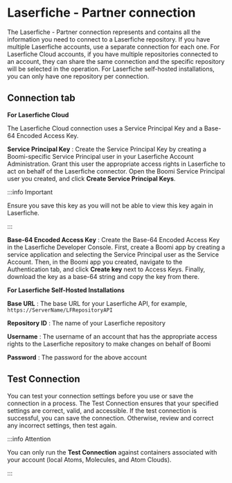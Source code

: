 # Laserfiche - Partner connection 

<head>
  <meta name="guidename" content="Integration"/>
  <meta name="context" content="GUID-3c000c74-10cc-4093-8aca-22a579a2cc49"/>
</head>


The Laserfiche - Partner connection represents and contains all the information you need to connect to a Laserfiche repository. If you have multiple Laserfiche accounts, use a separate connection for each one. For Laserfiche Cloud accounts, if you have multiple repositories connected to an account, they can share the same connection and the specific repository will be selected in the operation. For Laserfiche self-hosted installations, you can only have one repository per connection.

## Connection tab 

**For Laserfiche Cloud**

The Laserfiche Cloud connection uses a Service Principal Key and a Base-64 Encoded Access Key.



**Service Principal Key**
:   Create the Service Principal Key by creating a Boomi-specific Service Principal user in your Laserfiche Account Administration. Grant this user the appropriate access rights in Laserfiche to act on behalf of the Laserfiche connector. Open the Boomi Service Principal user you created, and click **Create Service Principal Keys**.

:::info Important
 
Ensure you save this key as you will not be able to view this key again in Laserfiche.

:::

**Base-64 Encoded Access Key**
:   Create the Base-64 Encoded Access Key in the Laserfiche Developer Console. First, create a Boomi app by creating a service application and selecting the Service Principal user as the Service Account. Then, in the Boomi app you created, navigate to the Authentication tab, and click **Create key** next to Access Keys. Finally, download the key as a base-64 string and copy the key from there.

**For Laserfiche Self-Hosted Installations**



**Base URL**
:   The base URL for your Laserfiche API, for example, `https://ServerName/LFRepositoryAPI`

**Repository ID**
:   The name of your Laserfiche repository

**Username**
:   The username of an account that has the appropriate access rights to the Laserfiche repository to make changes on behalf of Boomi

**Password**
:   The password for the above account

## Test Connection

You can test your connection settings before you use or save the connection in a process. The Test Connection ensures that your specified settings are correct, valid, and accessible. If the test connection is successful, you can save the connection. Otherwise, review and correct any incorrect settings, then test again.

:::info Attention

You can only run the **Test Connection** against containers associated with your account (local Atoms, Molecules, and Atom Clouds).

:::